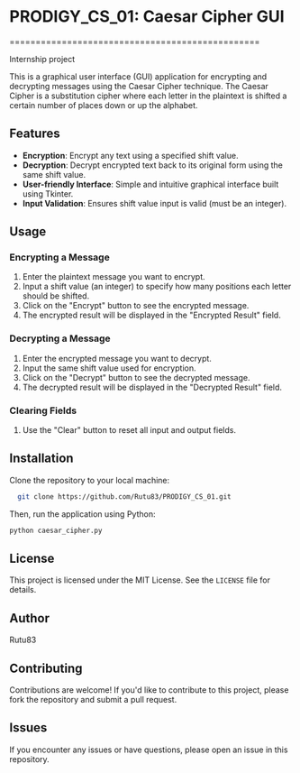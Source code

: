 # PRODIGY_CS_01: Caesar Cipher GUI
================================================

Internship project

This is a graphical user interface (GUI) application for encrypting and decrypting messages using the Caesar Cipher technique. The Caesar Cipher is a substitution cipher where each letter in the plaintext is shifted a certain number of places down or up the alphabet.

## Features

* **Encryption**: Encrypt any text using a specified shift value.
* **Decryption**: Decrypt encrypted text back to its original form using the same shift value.
* **User-friendly Interface**: Simple and intuitive graphical interface built using Tkinter.
* **Input Validation**: Ensures shift value input is valid (must be an integer).

## Usage

### Encrypting a Message

1. Enter the plaintext message you want to encrypt.
2. Input a shift value (an integer) to specify how many positions each letter should be shifted.
3. Click on the "Encrypt" button to see the encrypted message.
4. The encrypted result will be displayed in the "Encrypted Result" field.

### Decrypting a Message

1. Enter the encrypted message you want to decrypt.
2. Input the same shift value used for encryption.
3. Click on the "Decrypt" button to see the decrypted message.
4. The decrypted result will be displayed in the "Decrypted Result" field.

### Clearing Fields

1. Use the "Clear" button to reset all input and output fields.

## Installation

Clone the repository to your local machine:
```bash
  git clone https://github.com/Rutu83/PRODIGY_CS_01.git
```
Then, run the application using Python:
```bash
python caesar_cipher.py
```

## License

This project is licensed under the MIT License. See the `LICENSE` file for details.

## Author

Rutu83

## Contributing

Contributions are welcome! If you'd like to contribute to this project, please fork the repository and submit a pull request.

## Issues

If you encounter any issues or have questions, please open an issue in this repository.
